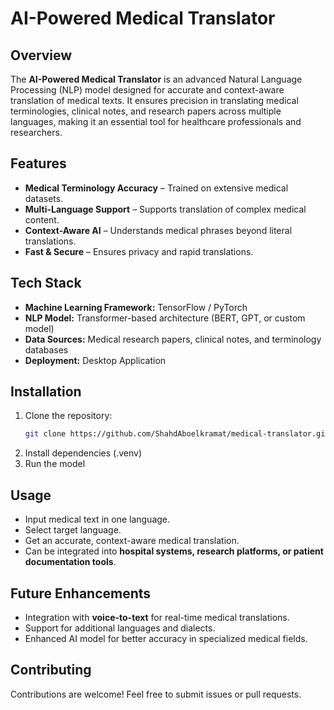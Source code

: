 # AI-Powered Medical Translator

## Overview
The **AI-Powered Medical Translator** is an advanced Natural Language Processing (NLP) model designed for accurate and context-aware translation of medical texts. It ensures precision in translating medical terminologies, clinical notes, and research papers across multiple languages, making it an essential tool for healthcare professionals and researchers.

## Features
- **Medical Terminology Accuracy** – Trained on extensive medical datasets.
- **Multi-Language Support** – Supports translation of complex medical content.
- **Context-Aware AI** – Understands medical phrases beyond literal translations.
- **Fast & Secure** – Ensures privacy and rapid translations.

## Tech Stack
- **Machine Learning Framework:** TensorFlow / PyTorch
- **NLP Model:** Transformer-based architecture (BERT, GPT, or custom model)
- **Data Sources:** Medical research papers, clinical notes, and terminology databases
- **Deployment:** Desktop Application 

## Installation
1. Clone the repository:
   ```sh
   git clone https://github.com/ShahdAboelkramat/medical-translator.git
   ```
2. Install dependencies (.venv)
3. Run the model

## Usage
- Input medical text in one language.
- Select target language.
- Get an accurate, context-aware medical translation.
- Can be integrated into **hospital systems, research platforms, or patient documentation tools**.

## Future Enhancements
- Integration with **voice-to-text** for real-time medical translations.
- Support for additional languages and dialects.
- Enhanced AI model for better accuracy in specialized medical fields.

## Contributing
Contributions are welcome! Feel free to submit issues or pull requests.


